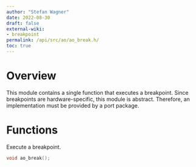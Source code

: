 ```yaml
---
author: "Stefan Wagner"
date: 2022-08-30
draft: false
external-wiki:
- breakpoint
permalink: /api/src/ao/ao_break.h/
toc: true
---
```


# Overview

This module contains a single function that executes a breakpoint. Since breakpoints are hardware-specific, this module is abstract. Therefore, an implementation must be provided by a port package.

# Functions

Execute a breakpoint.

```c
void ao_break();
```

